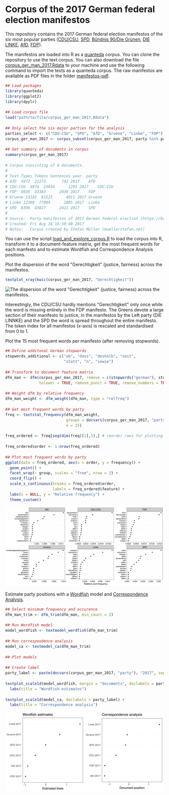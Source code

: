 # Corpus of the 2017 German federal election manifestos
This repository contains the 2017 German federal election manifestos of the six most popular parties ([CDU/CSU](manifestos-pdf/2017_CDU.pdf), [SPD](manifestos-pdf/2017_SPD.pdf), [Bündnis 90/Die Grünen](manifestos-pdf/2017_Gruene.pdf), [DIE LINKE](manifestos-pdf/2017_Linke.pdf), [AfD](manifestos-pdf/2017_AfD.pdf), [FDP](manifestos-pdf/2017_FDP.pdf)).

The manifestos are loaded into R as a [quanteda](http://github.com/kbenoit/quanteda) corpus. You can clone the repository to use the text corpus. You can also download the file [corpus_ger_man_2017.Rdata](https://github.com/stefan-mueller/ger-man-2017/blob/master/manifestos-corpus/corpus_ger_man_2017.Rdata) to your machine and use the following command to import the texts as a quanteda corpus. The raw manifestos are available as PDF files in the folder [manifestos-pdf](manifestos-pdf).

```r
## Load packages
library(quanteda)
library(ggplot2)
library(dpylr)

## Load corpus file
load("path/to/file/corpus_ger_man_2017.Rdata")

## Only select the six major parties for the analysis
parties_select <- c("CDU-CSU", "SPD", "AfD", "Gruene", "Linke", "FDP")
corpus_ger_man_2017 <- corpus_subset(corpus_ger_man_2017, party %in% parties_select)

## Get summary of documents in corpus
summary(corpus_ger_man_2017)

# Corpus consisting of 6 documents.
# 
# Text Types Tokens Sentences year  party
# AfD  5972  21272       742 2017    AfD
# CDU-CSU  4974  23034      1291 2017    CDU-CSU
# FDP  9039  43383      2039 2017    FDP
# Gruene 13185  81525      4011 2017 Gruene
# Linke 12308  77004      2885 2017  Linke
# SPD  8396  43827      2411 2017    SPD
# 
# Source:  Party manifestos of 2017 German federal election (https://bundestagswahl-2017.com/wahlprogramm/)
# Created: Fri Aug 18 16:50:40 2017
# Notes:   Corpus created by Stefan Müller (muellerstefan.net)
```

You can use the script [load_and_explore_corpus.R](code/01_load_and_explore_corpus.R) to load the corpus into R, transform it to a document-feature matrix, get the most frequent words for each manfesto and to estimate Wordfish and Correspondence Analysis positions.

Plot the dispersion of the word "Gerechtigkeit" (justice, fairness) across the manifestos.
```r
textplot_xray(kwic(corpus_ger_man_2017, "Gerechtigkeit"))
```

![The dispersion of the word "Gerechtigkeit" (justice, fairness) across the manifestos.
](https://github.com/stefan-mueller/ger-man-2017/blob/master/output/plot_xray.png)

Interestingly, the CDU/CSU hardly mentions "Gerechtigkeit" only once while the word is missing entirely in the FDP manifesto.
The Greens devote a large section of their manifesto to justice, in the manifestos by the Left party (DIE LINNKE) and the SPD the word is spread throughout the entire manifesto. The token index for all manifestos (x-axis) is rescaled and standardised from 0 to 1.

Plot the 15 most frequent words per manifesto (after removing stopwords).

```r
## Define additonal German stopwords
stopwords_additional <- c("ab", "dass", "deshalb", "seit",
                          "statt", "n", "sowie")

## Transform to document feature matrix
dfm_man <- dfm(corpus_ger_man_2017, remove = c(stopwords("german"), stopwords_additional),
               tolower = TRUE, remove_punct = TRUE, remove_numbers = TRUE)

## Weight dfm by relative frequency
dfm_man_weight <- dfm_weight(dfm_man, type = "relfreq")

## Get most frequent words by party
freq <- textstat_frequency(dfm_man_weight, 
                           groups = docvars(corpus_ger_man_2017, "party"), 
                           n = 15)

freq_ordered <- freq[seq(dim(freq)[1],1),] # reorder rows for plotting

freq_ordered$order <- 1:nrow(freq_ordered)

## Plot most frequent words by party
ggplot(data = freq_ordered, aes(x = order, y = frequency)) +
  geom_point() +
  facet_wrap(~ group, scales = "free", nrow = 2) +
  coord_flip() +
  scale_x_continuous(breaks = freq_ordered$order, 
                     labels = freq_ordered$feature) +
  labs(x = NULL, y = "Relative frequency") + 
  theme_custom()
```

![The 15 most frequent words per manifesto (after removing stopwords).](https://github.com/stefan-mueller/ger-man-2017/blob/master/output/plot_topfeatures.png)

Estimate party positions with a [Wordfish](http://www.wordfish.org/uploads/1/2/9/8/12985397/slapin_proksch_ajps_2008.pdf) model and [Correspondence Analysis](http://www.jstatsoft.org/v20/i03/).

```r
## Select minimum frequency and occurence
dfm_man_trim <- dfm_trim(dfm_man, min_count = 2)

## Run Wordfish model
model_wordfish <- textmodel_wordfish(dfm_man_trim)

## Run correspondence analysis
model_ca <- textmodel_ca(dfm_man_trim)

## Plot models

## Create label
party_label <- paste(docvars(corpus_ger_man_2017, "party"), "2017", sep = " ")

textplot_scale1d(model_wordfish, margin = "documents", doclabels = party_label) +
  labs(title = "Wordfish estimates")

textplot_scale1d(model_ca, doclabels = party_label) +
  labs(title = "Correspondence analysis")
```
![Wordscores and Correspondence Analysis of Manifestos](https://github.com/stefan-mueller/ger-man-2017/blob/master/output/plot_textmodels.png)

